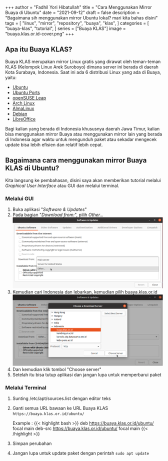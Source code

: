 +++
author = "Fadhil Yori Hibatullah"
title = "Cara Menggunakan Mirror Buaya di Ubuntu"
date = "2021-09-12"
draft = false
description = "Bagaimana sih menggunakan mirror Ubuntu lokal? mari kita bahas disini"
tags = [
    "linux",
    "mirror",
    "repository",
    "buaya",
    "klas",
]
categories = [
    "buaya-klas",
    "tutorial",
]
series = ["Buaya KLAS"]
image = "buaya.klas.or.id-cover.png"
+++

## Apa itu Buaya KLAS?
Buaya KLAS merupakan mirror Linux gratis yang dirawat oleh teman-teman KLAS (Kelompok Linux Arek Suroboyo) dimana server ini berada di daerah Kota Surabaya, Indonesia. Saat ini ada 6 distribusi Linux yang ada di Buaya, yaitu: 
- [Ubuntu](https://buaya.klas.or.id/ubuntu)
- [Ubuntu Ports](http://buaya.klas.or.id/ubuntu-ports)
- [openSUSE Leap](http://buaya.klas.or.id/opensuse)
- [Arch Linux](http://buaya.klas.or.id/arch)
- [AlmaLinux](http://buaya.klas.or.id/almalinux)
- [Debian](http://buaya.klas.or.id/debian)
- [LibreOffice](http://buaya.klas.or.id/tdf/libreoffice)

Bagi kalian yang berada di Indonesia khususnya daerah Jawa Timur, kalian bisa menggunakan mirror Buaya atau menggunakan mirror lain yang berada di Indonesia agar waktu untuk mengunduh paket atau sekadar mengecek update bisa lebih efisien dan relatif lebih cepat.

## Bagaimana cara menggunakan mirror Buaya KLAS di Ubuntu?
Kita langsung ke pembahasan, disini saya akan memberikan tutorial melalui _Graphical User Interface_ atau GUI dan melalui terminal.

### Melalui GUI
1. Buka aplikasi "_Software & Updates_"
2. Pada bagian "_Download from:_", pilih _Other..._
![Gambar 1 - Tampilan aplikasi _Software & Updates_](how-to-use-gui-3.png)
3. Kemudian cari Indonesia dan lebarkan, kemudian pilih buaya.klas.or.id
![Gambar 2 - Tampilan daftar server](how-to-use-gui-4.png)
4. Dan kemudian klik tombol "Choose server"
5. Setelah itu bisa tutup aplikasi dan jangan lupa untuk memperbarui paket

### Melalui Terminal
1. Sunting /etc/apt/sources.list dengan editor teks
2. Ganti semua URL bawaan ke URL Buaya KLAS `https://buaya.klas.or.id/ubuntu/`

    Example : 
{{< highlight bash >}}
deb https://buaya.klas.or.id/ubuntu/ focal main 
deb-src https://buaya.klas.or.id/ubuntu/ focal main 
{{< /highlight >}}
3. Simpan perubahan
4. Jangan lupa untuk update paket dengan perintah `sudo apt update`